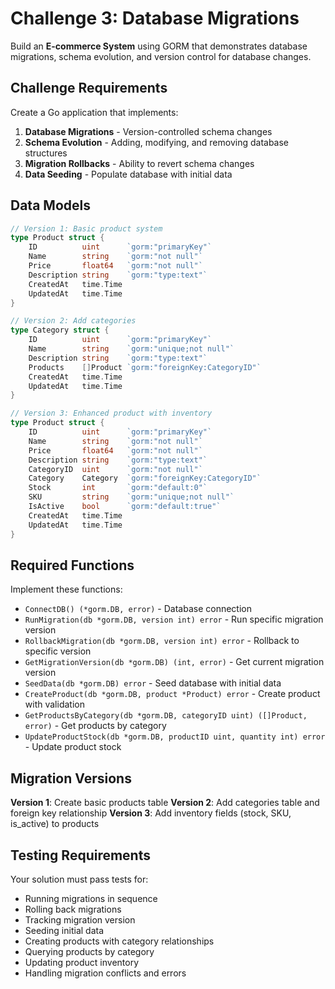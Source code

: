 # Challenge 3: Database Migrations

Build an **E-commerce System** using GORM that demonstrates database migrations, schema evolution, and version control for database changes.

## Challenge Requirements

Create a Go application that implements:

1. **Database Migrations** - Version-controlled schema changes
2. **Schema Evolution** - Adding, modifying, and removing database structures
3. **Migration Rollbacks** - Ability to revert schema changes
4. **Data Seeding** - Populate database with initial data

## Data Models

```go
// Version 1: Basic product system
type Product struct {
    ID          uint      `gorm:"primaryKey"`
    Name        string    `gorm:"not null"`
    Price       float64   `gorm:"not null"`
    Description string    `gorm:"type:text"`
    CreatedAt   time.Time
    UpdatedAt   time.Time
}

// Version 2: Add categories
type Category struct {
    ID          uint      `gorm:"primaryKey"`
    Name        string    `gorm:"unique;not null"`
    Description string    `gorm:"type:text"`
    Products    []Product `gorm:"foreignKey:CategoryID"`
    CreatedAt   time.Time
    UpdatedAt   time.Time
}

// Version 3: Enhanced product with inventory
type Product struct {
    ID          uint      `gorm:"primaryKey"`
    Name        string    `gorm:"not null"`
    Price       float64   `gorm:"not null"`
    Description string    `gorm:"type:text"`
    CategoryID  uint      `gorm:"not null"`
    Category    Category  `gorm:"foreignKey:CategoryID"`
    Stock       int       `gorm:"default:0"`
    SKU         string    `gorm:"unique;not null"`
    IsActive    bool      `gorm:"default:true"`
    CreatedAt   time.Time
    UpdatedAt   time.Time
}
```

## Required Functions

Implement these functions:
- `ConnectDB() (*gorm.DB, error)` - Database connection
- `RunMigration(db *gorm.DB, version int) error` - Run specific migration version
- `RollbackMigration(db *gorm.DB, version int) error` - Rollback to specific version
- `GetMigrationVersion(db *gorm.DB) (int, error)` - Get current migration version
- `SeedData(db *gorm.DB) error` - Seed database with initial data
- `CreateProduct(db *gorm.DB, product *Product) error` - Create product with validation
- `GetProductsByCategory(db *gorm.DB, categoryID uint) ([]Product, error)` - Get products by category
- `UpdateProductStock(db *gorm.DB, productID uint, quantity int) error` - Update product stock

## Migration Versions

**Version 1**: Create basic products table
**Version 2**: Add categories table and foreign key relationship
**Version 3**: Add inventory fields (stock, SKU, is_active) to products

## Testing Requirements

Your solution must pass tests for:
- Running migrations in sequence
- Rolling back migrations
- Tracking migration version
- Seeding initial data
- Creating products with category relationships
- Querying products by category
- Updating product inventory
- Handling migration conflicts and errors 